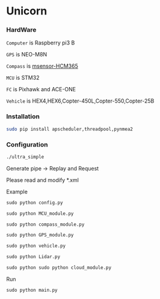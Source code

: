 Unicorn
===========

### HardWare

`Computer` is Raspberry pi3 B

`GPS` is NEO-M8N

`Compass` is [msensor-HCM365](http://www.msensor.com.cn/52/i-2104.html)

`MCU` is STM32

`FC` is Pixhawk and ACE-ONE

`Vehicle` is HEX4,HEX6,Copter-450L,Copter-550,Copter-25B


### Installation

```bash
sudo pip install apscheduler,threadpool,pynmea2
```	

### Configuration

```gcc
./ultra_simple
```
Generate pipe -> Replay and Request

Please read and modify *.xml

Example
```python
sudo python config.py

sudo python MCU_module.py

sudo python compass_module.py

sudo python GPS_module.py

sudo python vehicle.py

sudo python Lidar.py

sudo python sudo python cloud_module.py
```

Run
```python
sudo python main.py
